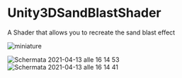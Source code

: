 # Unity3DSandBlastShader
A Shader that allows you to recreate the sand blast effect

![miniature](https://user-images.githubusercontent.com/38981338/114569315-24f3db80-9c75-11eb-9f7d-7b3f53581702.png)

![Schermata 2021-04-13 alle 16 14 53](https://user-images.githubusercontent.com/38981338/114569340-2cb38000-9c75-11eb-917c-e2bbea3eb29d.png)
![Schermata 2021-04-13 alle 16 14 41](https://user-images.githubusercontent.com/38981338/114569354-2fae7080-9c75-11eb-8cc3-8aa14883df55.png)
